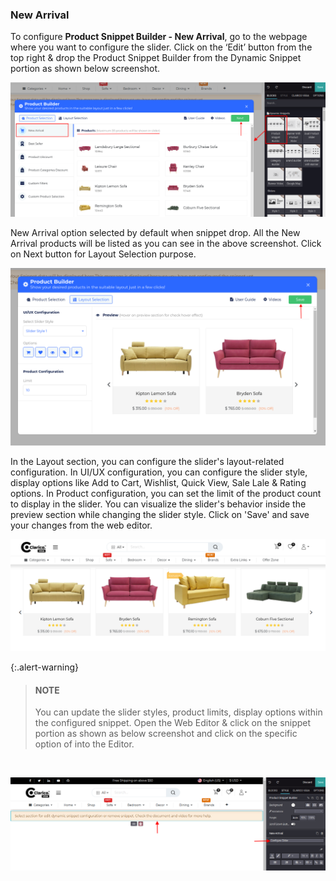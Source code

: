 
### New Arrival



To configure **Product Snippet Builder - New Arrival**, go to the webpage where you want to configure the slider. Click on the ‘Edit’ button from the top right & drop the Product Snippet Builder from the Dynamic Snippet portion as shown below screenshot.


![](./images/27-1-1.png)


New Arrival option selected by default when snippet drop. All the New Arrival products will be listed as you can see in the above screenshot. Click on Next button for Layout Selection purpose.


![](./images/27-1-2.png)


In the Layout section, you can configure the slider's layout-related configuration. In UI/UX configuration, you can configure the slider style, display options like Add to Cart, Wishlist, Quick View, Sale Lale & Rating options. In Product configuration, you can set the limit of the product count to display in the slider. You can visualize the slider's behavior inside the preview section while changing the slider style. Click on 'Save' and save your changes from the web editor.


![](./images/27-1-3.png)



{:.alert-warning} 
> 
> #### NOTE
> 
> You can update the slider styles, product limits, display options within the configured snippet. Open the Web Editor & click on the snippet portion as shown as below screenshot and click on the specific option of into the Editor.
> 
> 
> 


 


![](./images/27-1-4.png)



